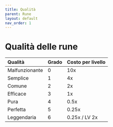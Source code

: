 ```yaml
---
title: Qualità
parent: Rune
layout: default
nav_order: 1
---
```


# Qualità delle rune

| Qualità       | Grado         | Costo per livello |
|:--------------|:--------------|:--------------|
| Malfunzionante | 0 | 10x |
| Semplice | 1 | 4x |
| Comune | 2 | 2x |
| Efficace | 3 | 1x |
| Pura | 4 | 0.5x |
| Perfetta | 5 | 0.25x |
| Leggendaria | 6 | 0.25x / LV 2x |
